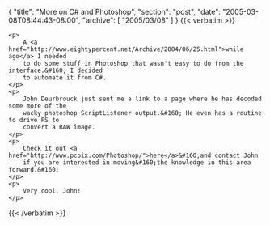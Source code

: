 {
  "title": "More on C# and Photoshop",
  "section": "post",
  "date": "2005-03-08T08:44:43-08:00",
  "archive": [
    "2005/03/08"
  ]
}
{{< verbatim >}}

    <p>
        A <a href="http://www.eightypercent.net/Archive/2004/06/25.html">while ago</a> I needed
        to do some stuff in Photoshop that wasn't easy to do from the interface.&#160; I decided
        to automate it from C#.
    </p>
    <p>
        John Deurbrouck just sent me a link to a page where he has decoded some more of the
        wacky photoshop ScriptListener output.&#160; He even has a routine to drive PS to
        convert a RAW image.
    </p>
    <p>
        Check it out <a href="http://www.pcpix.com/Photoshop/">here</a>&#160;and contact John
        if you are interested in moving&#160;the knowledge in this area forward.&#160; 
    </p>
    <p>
        Very cool, John!
    </p>

{{< /verbatim >}}

